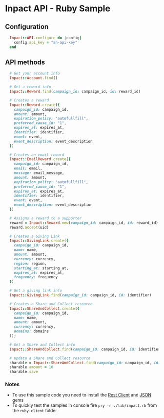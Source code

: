 Inpact API - Ruby Sample
===========================



Configuration
-------------


```ruby
  Inpact::API.configure do |config|
    config.api_key = "an-api-key"
  end
```

API methods
-----------

```ruby
  # Get your account info
  Inpact::Account.find()

  # Get a reward info
  Inpact::Reward.find(campaign_id: campaign_id, id: reward_id)

  # Creates a reward
  Inpact::Reward.create({
    campaign_id: campaign_id,
    amount: amount,
    expiration_policy: "autofullfill",
    preferred_cause_id: "1",
    expires_at: expires_at,
    identifier: identifier,
    event: event,
    event_description: event_description
  })

  # Creates an email reward
  Inpact::EmailReward.create({
    campaign_id: campaign_id,
    email: email,
    message: email_message,
    amount: amount,
    expiration_policy: "autofullfill",
    preferred_cause_id: "1",
    expires_at: expires_at,
    identifier: identifier,
    event: event,
    event_description: event_description
  })

  # Assigns a reward to a supporter
  reward = Inpact::Reward.new(campaign_id: campaign_id, id: reward_id)
  reward.accept(uid)

  # Creates a Giving Link
  Inpact::GivingLink.create({
    campaign_id: campaign_id,
    name: name,
    amount: amount,
    currency: currency,
    region: region,
    starting_at: starting_at,
    expires_at: expires_at,
    frequency: frequency
  })

  # Get a giving link info
  Inpact::GivingLink.find(campaign_id: campaign_id, id: identifier)

  # Creates a Share and Collect resource
  Inpact::ShareAndCollect.create({
    campaign_id: campaign_id,
    name: name,
    amount: amount,
    currency: currency,
    domains: domains
  ));

  # Get a Share and Collect info
  Inpact::ShareAndCollect.find(campaign_id: campaign_id, id: identifier)

  # Update a Share and Collect resource
  sharable = Inpact::ShareAndCollect.find(campaign_id: campaign_id, id: identifier)
  sharable.amount = 10
  sharable.save


```


### Notes

- To use this sample code you need to install the [Rest Client](https://github.com/rest-client/rest-client) and [JSON](http://rubygems.org/gems/json) gems
- To quickly test the samples in console fire `pry -r ./lib/inpact.rb` from the `ruby-client` folder
